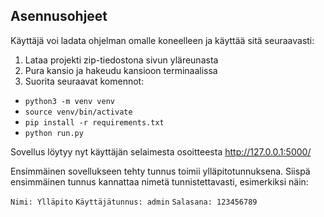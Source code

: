 ## Asennusohjeet

Käyttäjä voi ladata ohjelman omalle koneelleen ja käyttää sitä seuraavasti:

1. Lataa projekti zip-tiedostona sivun yläreunasta
2. Pura kansio ja hakeudu kansioon terminaalissa
3. Suorita seuraavat komennot:
- ```python3 -m venv venv```
- ```source venv/bin/activate```
- ```pip install -r requirements.txt```
- ```python run.py```

Sovellus löytyy nyt käyttäjän selaimesta osoitteesta http://127.0.0.1:5000/

Ensimmäinen sovellukseen tehty tunnus toimii ylläpitotunnuksena. Siispä ensimmäinen tunnus kannattaa nimetä tunnistettavasti, esimerkiksi näin:

`Nimi: Ylläpito`
`Käyttäjätunnus: admin`
`Salasana: 123456789`
 